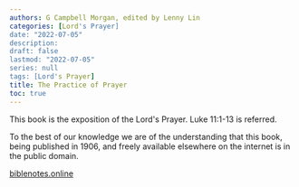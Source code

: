 ```yaml
---
authors: G Campbell Morgan, edited by Lenny Lin
categories: [Lord's Prayer]
date: "2022-07-05"
description: 
draft: false
lastmod: "2022-07-05"
series: null
tags: [Lord's Prayer]
title: The Practice of Prayer
toc: true
---
```


This book is the exposition of the Lord's Prayer.  Luke 11:1-13 is referred.  

To the best of our knowledge we are of the understanding that this book, being published in 1906, and freely available elsewhere on the internet is in the public domain.

[biblenotes.online](https://biblenotes.online/resources/books/cmorgan_practiceofprayer.htm#1)



